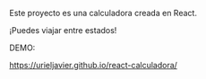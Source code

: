 Este proyecto es una calculadora creada en React. 

¡Puedes viajar entre estados!

DEMO:

https://urieljavier.github.io/react-calculadora/
